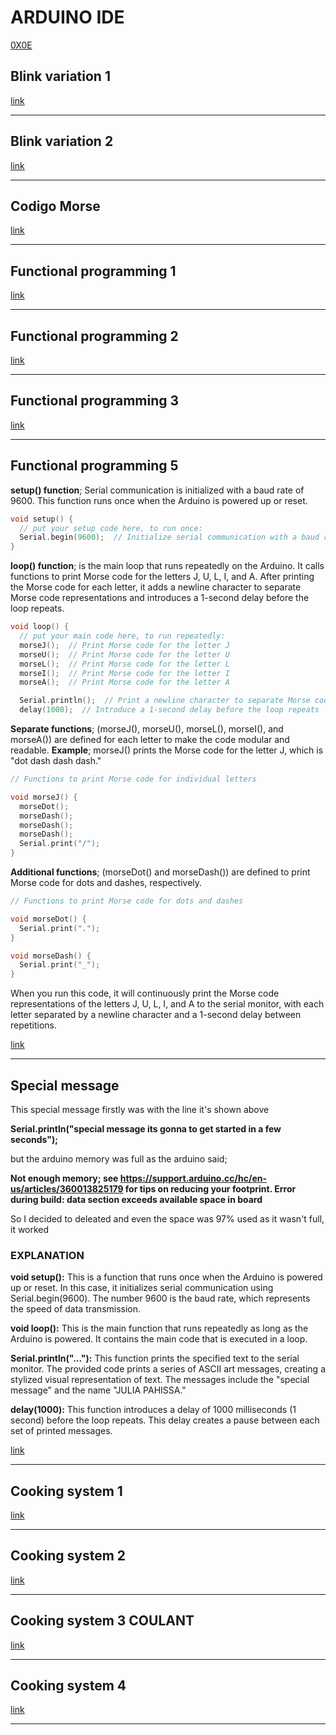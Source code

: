 # ARDUINO IDE
[0X0E](https://www.arduino.cc/en/software)


## Blink variation 1 ##
[link](https://github.com/JuLiA1o1/J25programming/blob/main/Arduino/Blink-variation-01.ino)

---
## Blink variation 2 ##
[link](https://github.com/JuLiA1o1/J25programming/blob/main/Arduino/Blink-variatiom-02.ino)

---
## Codigo Morse ##
[link](https://github.com/JuLiA1o1/J25programming/blob/main/Arduino/Codigo_morse.ino)

---
## Functional programming 1 ##
[link](https://github.com/JuLiA1o1/J25programming/blob/main/Arduino/functional_programing_1.ino)

---
## Functional programming 2 ##
[link](https://github.com/JuLiA1o1/J25programming/blob/main/Arduino/functional_programing_2.ino)

---
## Functional programming 3 ##
[link](https://github.com/JuLiA1o1/J25programming/blob/main/Arduino/functional_programing_3.ino)

---
## Functional programming 5 ##

**setup() function**; Serial communication is initialized with a baud rate of 9600. This function runs once when the Arduino is powered up or reset.

```C++
void setup() {
  // put your setup code here, to run once:
  Serial.begin(9600);  // Initialize serial communication with a baud rate of 9600
}
```
**loop() function**; is the main loop that runs repeatedly on the Arduino. It calls functions to print Morse code for the letters J, U, L, I, and A. After printing the Morse code for each letter, it adds a newline character to separate Morse code representations and introduces a 1-second delay before the loop repeats.

```C++
void loop() {
  // put your main code here, to run repeatedly:
  morseJ();  // Print Morse code for the letter J
  morseU();  // Print Morse code for the letter U
  morseL();  // Print Morse code for the letter L
  morseI();  // Print Morse code for the letter I
  morseA();  // Print Morse code for the letter A

  Serial.println();  // Print a newline character to separate Morse code for different letters
  delay(1000);  // Introduce a 1-second delay before the loop repeats
```
**Separate functions**; (morseJ(), morseU(), morseL(), morseI(), and morseA()) are defined for each letter to make the code modular and readable.
**Example**; morseJ() prints the Morse code for the letter J, which is "dot dash dash dash."

```C++
// Functions to print Morse code for individual letters

void morseJ() {
  morseDot();
  morseDash();
  morseDash();
  morseDash();
  Serial.print("/");
}
```
**Additional functions**; (morseDot() and morseDash()) are defined to print Morse code for dots and dashes, respectively.

```C++
// Functions to print Morse code for dots and dashes

void morseDot() {
  Serial.print(".");
}

void morseDash() {
  Serial.print("_");
}
```

When you run this code, it will continuously print the Morse code representations of the letters J, U, L, I, and A to the serial monitor, with each letter separated by a newline character and a 1-second delay between repetitions.

[link](https://github.com/JuLiA1o1/J25programming/blob/main/Arduino/functional_programing_5.ino)

---
## Special message ##

This special message firstly was with the line it's shown above

**Serial.println("special message its gonna to get started in a few seconds");**

but the arduino memory was full as the arduino said;

**Not enough memory; see https://support.arduino.cc/hc/en-us/articles/360013825179 for tips on reducing your footprint.
Error during build: data section exceeds available space in board**

So I decided to deleated and even the space was 97% used as it wasn't full, it worked

### EXPLANATION
**void setup():** This is a function that runs once when the Arduino is powered up or reset. In this case, it initializes serial communication using Serial.begin(9600). The number 9600 is the baud rate, which represents the speed of data transmission.

**void loop():** This is the main function that runs repeatedly as long as the Arduino is powered. It contains the main code that is executed in a loop.

**Serial.println("..."):** This function prints the specified text to the serial monitor. The provided code prints a series of ASCII art messages, creating a stylized visual representation of text. The messages include the "special message" and the name "JULIA PAHISSA."

**delay(1000):** This function introduces a delay of 1000 milliseconds (1 second) before the loop repeats. This delay creates a pause between each set of printed messages.
  
[link](https://github.com/JuLiA1o1/J25programming/blob/main/Arduino/rose_special.message.ino)

---
## Cooking system 1 ##
[link](https://github.com/JuLiA1o1/J25programming/blob/main/Arduino/cooking_system_1.ino)

---
## Cooking system 2 ##
[link](https://github.com/JuLiA1o1/J25programming/blob/main/Arduino/cooking_system_2.ino)

---
## Cooking system 3 COULANT ##
[link](https://github.com/JuLiA1o1/J25programming/blob/main/Arduino/coulant.ino)

---
## Cooking system 4 ##
[link](https://github.com/JuLiA1o1/J25programming/blob/main/Arduino/cooking_system_4.ino)

---
